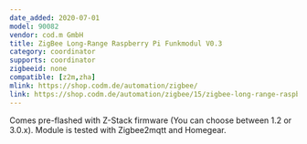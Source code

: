 ```yaml
---
date_added: 2020-07-01
model: 90082
vendor: cod.m GmbH
title: ZigBee Long-Range Raspberry Pi Funkmodul V0.3
category: coordinator
supports: coordinator
zigbeeid: none
compatible: [z2m,zha]
mlink: https://shop.codm.de/automation/zigbee/
link: https://shop.codm.de/automation/zigbee/15/zigbee-long-range-raspberry-pi-funkmodul-v0.3?c=10
---
```


Comes pre-flashed with Z-Stack firmware (You can choose between 1.2 or 3.0.x). Module is tested with Zigbee2mqtt and Homegear.